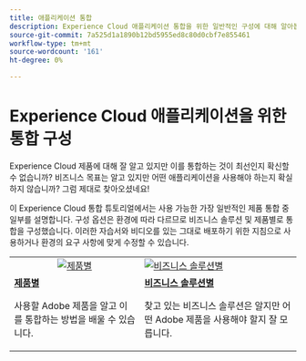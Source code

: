 ```yaml
---
title: 애플리케이션 통합
description: Experience Cloud 애플리케이션 통합을 위한 일반적인 구성에 대해 알아봅니다. Adobe의 동급 최강의 엔터프라이즈 제품을 통해 비즈니스 문제를 해결하는 방법에 대해 알아보십시오.
source-git-commit: 7a525d1a1890b12bd5955ed8c80d0cbf7e855461
workflow-type: tm+mt
source-wordcount: '161'
ht-degree: 0%

---
```



# Experience Cloud 애플리케이션을 위한 통합 구성

Experience Cloud 제품에 대해 잘 알고 있지만 이를 통합하는 것이 최선인지 확신할 수 없습니까? 비즈니스 목표는 알고 있지만 어떤 애플리케이션을 사용해야 하는지 확실하지 않습니까? 그럼 제대로 찾아오셨네요!

이 Experience Cloud 통합 튜토리얼에서는 사용 가능한 가장 일반적인 제품 통합 중 일부를 설명합니다. 구성 옵션은 환경에 따라 다르므로 비즈니스 솔루션 및 제품별로 통합을 구성했습니다. 이러한 자습서와 비디오를 있는 그대로 배포하기 위한 지침으로 사용하거나 환경의 요구 사항에 맞게 수정할 수 있습니다.

<table>
<tr>
   <td style="vertical-align: middle; text-align: center;">
      <a  href="./integrations-between-applications/overview.md"><img alt="제품별" src="https://cdn.experienceleague.adobe.com/thumb/by-product.png"/></a>
   </td>
   <td>
      <a  href="./solution-categories/overview.md"><img alt="비즈니스 솔루션별" src="https://cdn.experienceleague.adobe.com/thumb/by-solution.png"/></a>
   </td>  
</tr>
<tr>
   <td>
      <div><strong><a href="./integrations-between-applications/overview.md">제품별</a></strong></div>
      <p>
        사용할 Adobe 제품을 알고 이를 통합하는 방법을 배울 수 있습니다.
      </p>
   </td>
   <td>
      <div><strong><a href="./solution-categories/overview.md">비즈니스 솔루션별</a></strong></div>
      <p>
        찾고 있는 비즈니스 솔루션은 알지만 어떤 Adobe 제품을 사용해야 할지 잘 모릅니다.
      </p>
   </td>  
</tr>   
</table>
